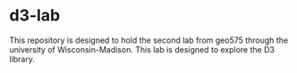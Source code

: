 # d3-lab
This repository is designed to hold the second lab from geo575 through the university of Wisconsin-Madison. This lab is designed to explore the D3 library.

